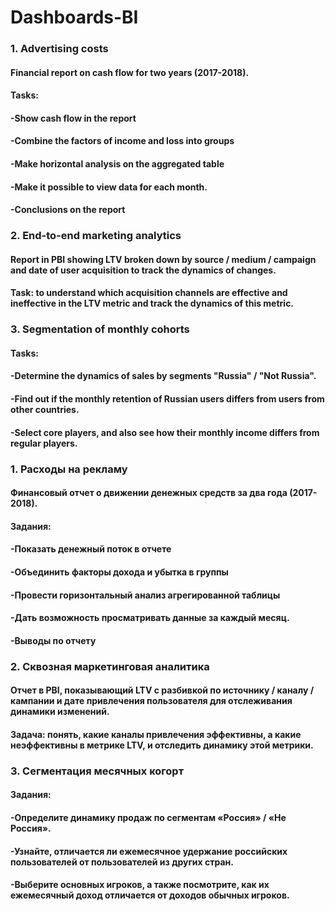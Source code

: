 # Dashboards-BI
### 1. Advertising costs
#### Financial report on cash flow for two years (2017-2018).

#### Tasks:
#### -Show cash flow in the report
#### -Combine the factors of income and loss into groups
#### -Make horizontal analysis on the aggregated table
#### -Make it possible to view data for each month.
#### -Conclusions on the report


### 2. End-to-end marketing analytics
#### Report in PBI showing LTV broken down by source / medium / campaign and date of user acquisition to track the dynamics of changes.
#### Task: to understand which acquisition channels are effective and ineffective in the LTV metric and track the dynamics of this metric.

### 3. Segmentation of monthly cohorts
#### Tasks:
#### -Determine the dynamics of sales by segments "Russia" / "Not Russia".
#### -Find out if the monthly retention of Russian users differs from users from other countries.
#### -Select core players, and also see how their monthly income differs from regular players.


### 1. Расходы на рекламу
#### Финансовый отчет о движении денежных средств за два года (2017-2018).

#### Задания:
#### -Показать денежный поток в отчете
#### -Объединить факторы дохода и убытка в группы
#### -Провести горизонтальный анализ агрегированной таблицы
#### -Дать возможность просматривать данные за каждый месяц.
#### -Выводы по отчету


### 2. Сквозная маркетинговая аналитика
#### Отчет в PBI, показывающий LTV с разбивкой по источнику / каналу / кампании и дате привлечения пользователя для отслеживания динамики изменений.
#### Задача: понять, какие каналы привлечения эффективны, а какие неэффективны в метрике LTV, и отследить динамику этой метрики.

### 3. Сегментация месячных когорт
#### Задания:
#### -Определите динамику продаж по сегментам «Россия» / «Не Россия».
#### -Узнайте, отличается ли ежемесячное удержание российских пользователей от пользователей из других стран.
#### -Выберите основных игроков, а также посмотрите, как их ежемесячный доход отличается от доходов обычных игроков.
